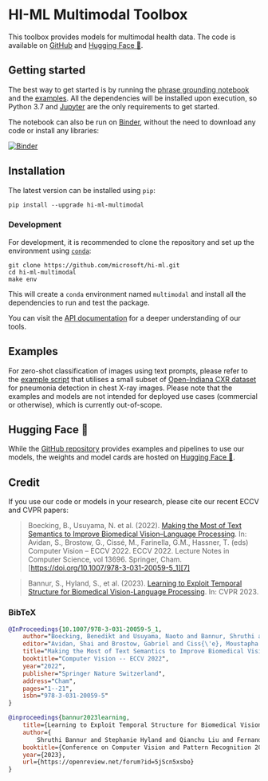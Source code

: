 # HI-ML Multimodal Toolbox

This toolbox provides models for multimodal health data.
The code is available on [GitHub][1] and [Hugging Face 🤗][6].

## Getting started

The best way to get started is by running the [phrase grounding notebook][2] and the [examples](#examples).
All the dependencies will be installed upon execution, so Python 3.7 and [Jupyter][3] are the only requirements to get started.

The notebook can also be run on [Binder][4], without the need to download any code or install any libraries:

[![Binder](https://mybinder.org/badge_logo.svg)][4]

## Installation

The latest version can be installed using `pip`:

```console
pip install --upgrade hi-ml-multimodal
```

### Development

For development, it is recommended to clone the repository and set up the environment using [`conda`][5]:

```console
git clone https://github.com/microsoft/hi-ml.git
cd hi-ml-multimodal
make env
```

This will create a `conda` environment named `multimodal` and install all the dependencies to run and test the package.

You can visit the [API documentation][9] for a deeper understanding of our tools.

## Examples

For zero-shot classification of images using text prompts, please refer to the [example script](./test_multimodal/vlp/test_zero_shot_classification.py) that utilises a small subset of [Open-Indiana CXR
dataset][10] for pneumonia detection in chest X-ray images.
Please note that the examples and models are not intended for deployed use cases (commercial or otherwise), which is currently out-of-scope.

## Hugging Face 🤗

While the [GitHub repository][1] provides examples and pipelines to use our models,
the weights and model cards are hosted on [Hugging Face 🤗][6].

## Credit

If you use our code or models in your research, please cite our recent ECCV and CVPR papers:

> Boecking, B., Usuyama, N. et al. (2022). [Making the Most of Text Semantics to Improve Biomedical Vision–Language Processing][7]. In: Avidan, S., Brostow, G., Cissé, M., Farinella, G.M., Hassner, T. (eds) Computer Vision – ECCV 2022. ECCV 2022. Lecture Notes in Computer Science, vol 13696. Springer, Cham. [https://doi.org/10.1007/978-3-031-20059-5_1][7]

> Bannur, S., Hyland, S., et al. (2023). [Learning to Exploit Temporal Structure for Biomedical Vision-Language Processing][8]. In: CVPR 2023.

### BibTeX

```bibtex
@InProceedings{10.1007/978-3-031-20059-5_1,
    author="Boecking, Benedikt and Usuyama, Naoto and Bannur, Shruthi and Castro, Daniel C. and Schwaighofer, Anton and Hyland, Stephanie and Wetscherek, Maria and Naumann, Tristan and Nori, Aditya and Alvarez-Valle, Javier and Poon, Hoifung and Oktay, Ozan",
    editor="Avidan, Shai and Brostow, Gabriel and Ciss{\'e}, Moustapha and Farinella, Giovanni Maria and Hassner, Tal",
    title="Making the Most of Text Semantics to Improve Biomedical Vision--Language Processing",
    booktitle="Computer Vision -- ECCV 2022",
    year="2022",
    publisher="Springer Nature Switzerland",
    address="Cham",
    pages="1--21",
    isbn="978-3-031-20059-5"
}

@inproceedings{bannur2023learning,
    title={Learning to Exploit Temporal Structure for Biomedical Vision{\textendash}Language Processing},
    author={
        Shruthi Bannur and Stephanie Hyland and Qianchu Liu and Fernando Pérez-García and Maximilian Ilse and Daniel C. Castro and Benedikt Boecking and Harshita Sharma and Kenza Bouzid and Anja Thieme and Anton Schwaighofer and Maria Wetscherek and Matthew P. Lungren and Aditya Nori and Javier Alvarez-Valle and Ozan Oktay},
    booktitle={Conference on Computer Vision and Pattern Recognition 2023},
    year={2023},
    url={https://openreview.net/forum?id=5jScn5xsbo}
}
```

[1]: https://github.com/microsoft/hi-ml/tree/main/hi-ml-multimodal
[2]: https://github.com/microsoft/hi-ml/tree/main/hi-ml-multimodal/notebooks/phrase_grounding.ipynb
[3]: https://jupyter.org/
[4]: https://mybinder.org/v2/gh/microsoft/hi-ml/HEAD?labpath=hi-ml-multimodal%2Fnotebooks%2Fphrase_grounding.ipynb
[5]: https://docs.conda.io/en/latest/miniconda.html
[6]: https://aka.ms/biovil-models
[7]: https://doi.org/10.1007/978-3-031-20059-5_1
[8]: https://arxiv.org/abs/2301.04558
[9]: https://hi-ml.readthedocs.io/en/latest/api/multimodal.html
[10]: https://openi.nlm.nih.gov/faq
